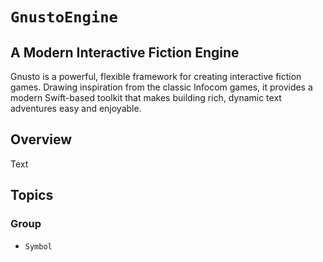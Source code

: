 # ``GnustoEngine``

## A Modern Interactive Fiction Engine

Gnusto is a powerful, flexible framework for creating interactive fiction games. Drawing inspiration from the classic Infocom games, it provides a modern Swift-based toolkit that makes building rich, dynamic text adventures easy and enjoyable.


## Overview

Text

## Topics

### Group

- ``Symbol``
